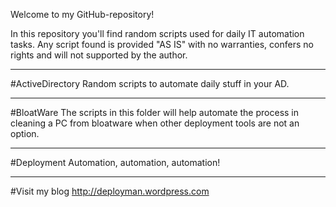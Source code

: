 Welcome to my GitHub-repository!

In this repository you'll find random scripts used for daily IT automation tasks.
Any script found is provided "AS IS" with no warranties, confers no rights and will not supported by the author.

-----------------------------------------------------------------------------------------------------------------------------------------

#ActiveDirectory
Random scripts to automate daily stuff in your AD.

-----------------------------------------------------------------------------------------------------------------------------------------

#BloatWare
The scripts in this folder will help automate the process in cleaning a PC from bloatware when other deployment tools are not an option.

-----------------------------------------------------------------------------------------------------------------------------------------

#Deployment
Automation, automation, automation!

-----------------------------------------------------------------------------------------------------------------------------------------

#Visit my blog
http://deployman.wordpress.com
